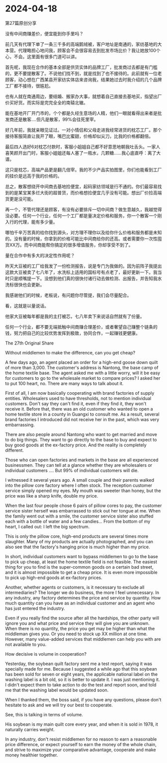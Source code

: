 # 2024-04-18

第27篇原创分享

没有中间商赚差价，便宜能到你手里吗？

前几天有代理下单了一条三千多的高端鹅绒被，客户地址是南通的，家纺基地的大本营。代理略担心地问我，顾客会不会很容易去到批发市场比价？我让她放100个心，不会。这里面有很多门道可以讲。

首先呢，我现在合作的基本全部是供货实体的品牌工厂，批发商过去都是有门槛的，更不要提散客了。不说他们找不到，就是找到了也不接待的。此前就有一位老顾客，动心想在广西某县开家纺实体店来咨询我，结果她过去时我介绍的几个品牌工厂都不接待，很尴尬。

也有人就在南通周边，要结婚、搬家办大事，就想着自己直接去基地买，指望出厂价买好货。而实际是完完全全的南辕北辙。

能在基地开厂开门市的，个个都是久经生意场的人精，他们一眼就看得出来者是批发商还是散客....但凡是散客，99%会往死里宰。

好几年前，我就亲眼见证过。一对小情侣和父母走进我经常进货的枕芯工厂。那个接待客服简直让我开了眼，嘴巴比蜜甜，价格却似尖刀，比我的价格都翻倍。

最后四人选好6对枕芯付款时，客服小姐姐自己都不好意思地朝我吐舌头。一家人喜笑颜开出门时，客服小姐姐还每人塞了一瓶水，几颗糖......我心底直呼：离了大谱。

这只是枕芯，高端产品更是翻几倍宰。我的不少产品实拍图里，你们也能看到工厂的挂价是远高于我的价格的。

总之，散客想绕开中间商去基地捡便宜，起码家纺领域是行不通的。你们最容易找到的是某宝某多烂大街的超普货，而价格想捡便宜几乎没有可能。想出厂价捡高端货更是没可能。

再一个，不管代理还是顾客，有没有必要排斥一切中间商？做生意越久，我越觉得没必要。任何一个行业，任何一个工厂都是量决定价格和服务，你一个散客一个刚入行的代理，能有多少量。

哪怕千辛万苦真的给你找到源头，对方理不理你以及给你什么价格和服务都是未知的。没有量的时候，你拿到的价格可能比中间商给你的还高。或者需要你一次性囤货XX万。而中间商能帮你搞定的很多增值服务，你却享受不到了。

量在合作中有多大的决定性作用呢？

昨天大豆被的工厂给我发了一份检测报告，说是专门为我做的。因为前阵子我提出这款大豆被卖了七八年了，水洗标上适用的国标号有点老了，最好更新一下。我当时只是顺嘴提一下。没想到他们真的很快付诸行动去做检测、出报告，并告知我水洗标很快也会更新。

我感谢他们的时候，老板说，有问题你尽管提，我们会尽量配合。

看，这就是以量说话。

他家大豆被每年都是我的主打被芯，七八年卖下来说话自然就有了份量。

任何一个行业，都不要无端抵触中间商赚合理差价，或者奢望自己赚整个链条的钱，努力把自己的比较优势发挥到极致，协同合作，一起赚钱更健康。

The 27th Original Share

Without middlemen to make the difference, can you get cheap?

A few days ago, an agent placed an order for a high-end goose down quilt of more than 3,000. The customer's address is Nantong, the base camp of the home textile base. The agent asked me with a little worry, will it be easy for customers to go to the wholesale market to compare prices? I asked her to put 100 heart, no. There are many ways to talk about it.

First of all, I am now basically cooperating with brand factories of supply entities. Wholesalers used to have thresholds, not to mention individual customers. Don't say they can't find it, even if they find it, they won't receive it. Before that, there was an old customer who wanted to open a home textile store in a county in Guangxi to consult me. As a result, several brand factories I introduced did not receive her in the past, which was very embarrassing.

There are also people around Nantong who want to get married and move to do big things. They want to go directly to the base to buy and expect to buy good goods at the ex-factory price. And the reality is completely different.

Those who can open factories and markets in the base are all experienced businessmen. They can tell at a glance whether they are wholesalers or individual customers .... But 99% of individual customers will die.

I witnessed it several years ago. A small couple and their parents walked into the pillow core factory where I often stock. The reception customer service simply opened my eyes. My mouth was sweeter than honey, but the price was like a sharp knife, double my price.

When the last four people chose 6 pairs of pillow cores to pay, the customer service sister herself was embarrassed to stick out her tongue at me. When the family went out with a smile, the customer service sister also stuffed each with a bottle of water and a few candies... From the bottom of my heart, I called out: I left the big spectrum.

This is only the pillow core, high-end products are several times more slaughter. Many of my products are actually photographed, and you can also see that the factory's hanging price is much higher than my price.

In short, individual customers want to bypass middlemen to go to the base to pick up cheap, at least the home textile field is not feasible. The easiest thing for you to find is the super-common goods on a certain bad street, and it is almost impossible to get a cheap price. It is even more impossible to pick up high-end goods at ex-factory prices.

Another, whether agents or customers, is it necessary to exclude all intermediaries? The longer we do business, the more I feel unnecessary. In any industry, any factory determines the price and service by quantity. How much quantity can you have as an individual customer and an agent who has just entered the industry.

Even if you really find the source after all the hardships, the other party will ignore you and what price and service they will give you are unknown. When there is no quantity, the price you get may be higher than what the middleman gives you. Or you need to stock up XX million at one time. However, many value-added services that middlemen can help you with are not available to you.

How decisive is volume in cooperation?

Yesterday, the soybean quilt factory sent me a test report, saying it was specially made for me. Because I suggested a while ago that this soybean has been sold for seven or eight years, the applicable national label on the washing label is a bit old, so it is better to update it. I was just mentioning it. I didn't expect them to take action to do the test and report soon, and told me that the washing label would be updated soon.

When I thanked them, the boss said, if you have any questions, please don't hesitate to ask and we will try our best to cooperate.

See, this is talking in terms of volume.

His soybean is my main quilt core every year, and when it is sold in 1978, it naturally carries weight.

In any industry, don't resist middlemen for no reason to earn a reasonable price difference, or expect yourself to earn the money of the whole chain, and strive to maximize your comparative advantage, cooperate and make money healthier together.
